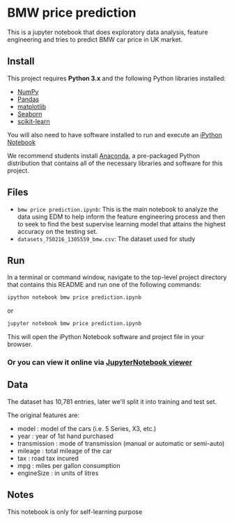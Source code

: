 # BMW price prediction 
This is a jupyter notebook that does exploratory data analysis, feature engineering and tries to predict BMW car price in UK market.
## Install
This project requires **Python 3.x** and the following Python libraries installed:

- [NumPy](http://www.numpy.org/)
- [Pandas](http://pandas.pydata.org)
- [matplotlib](http://matplotlib.org/)
- [Seaborn](https://seaborn.pydata.org/)
- [scikit-learn](http://scikit-learn.org/stable/)

You will also need to have software installed to run and execute an [iPython Notebook](http://ipython.org/notebook.html)

We recommend students install [Anaconda](https://www.continuum.io/downloads), a pre-packaged Python distribution that contains all of the necessary libraries and software for this project.

## Files
- `bmw price prediction.ipynb`: This is the main notebook to analyze the data using EDM to help inform the feature engineering process and then to seek to find the best supervise learning model that attains the highest accuracy on the testing set.
- `datasets_750216_1305559_bmw.csv`: The dataset used for study


## Run

In a terminal or command window, navigate to the top-level project directory that contains this README and run one of the following commands:

```bash
ipython notebook bmw price prediction.ipynb
```  
or
```bash
jupyter notebook bmw price prediction.ipynb
```

This will open the iPython Notebook software and project file in your browser.

### Or you can view it online via [JupyterNotebook viewer](https://nbviewer.jupyter.org/github/Joeycooky/DataScience-portfolio/blob/master/Regression%20-%20BMW%20car%20price%20prediction/bmw-price-prediction.ipynb)
## Data

The dataset has 10,781 entries, later we'll split it into training and test set.

The original features are:
- model : model of the cars (i.e. 5 Series, X3, etc.)
- year : year of 1st hand purchased
- transmission : mode of transmission (manual or automatic or semi-auto)
- mileage : total mileage of the car
- tax : road tax incured
- mpg : miles per gallon consumption
- engineSize : in units of litres

## Notes
This notebook is only for self-learning purpose
